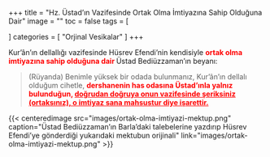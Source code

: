 +++
title = "Hz. Üstad’ın Vazifesinde Ortak Olma İmtiyazına Sahip Olduğuna Dair"
image = ""
toc = false
tags = [
    
]
categories = [
    "Orjinal Vesikalar"
]
+++

Kur’ân’ın dellallığı vazifesinde Hüsrev Efendi’nin kendisiyle **<span style="color:red">ortak olma imtiyazına sahip olduğuna dair </span>** Üstad Bediüzzaman’ın beyanı:

> (Rüyanda) Benimle yüksek bir odada bulunmanız, Kur’ân’ın dellalı olduğum cihetle, <span style="color:red"> **dershanenin has odasına Üstad’ınla yalnız bulunduğun, </span> <span style="text-decoration:underline; color:red"> doğrudan doğruya onun vazifesinde şeriksiniz (ortaksınız), o imtiyaz sana mahsustur diye işarettir. </span>**

{{< centeredimage src="images/ortak-olma-imtiyazi-mektup.png" 
    caption="Üstad Bediüzzaman’ın Barla’daki talebelerine yazdırıp Hüsrev Efendi’ye gönderdiği yukarıdaki mektubun orijinali"
    link="images/ortak-olma-imtiyazi-mektup.png" >}}


